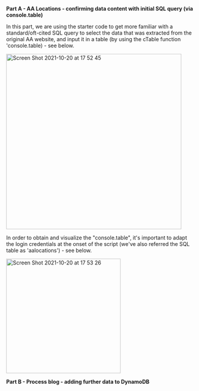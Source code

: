 
**Part A - AA Locations - confirming data content with initial SQL query (via console.table)**

In this part, we are using the starter code to get more familiar with a standard/oft-cited SQL query to select the data that was extracted from the original AA website, and input it in a table (by using the cTable function 'console.table) - see below.

<img width="470" alt="Screen Shot 2021-10-20 at 17 52 45" src="https://user-images.githubusercontent.com/82052220/138178062-6899e030-57cc-4659-bebf-7713d62e8bd4.png">

In order to obtain and visualize the "console.table", it's important to adapt the login credentials at the onset of the script (we've also referred the SQL table as 'aalocations') - see below.

<img width="307" alt="Screen Shot 2021-10-20 at 17 53 26" src="https://user-images.githubusercontent.com/82052220/138178073-bae5a2b1-0c95-4999-b84e-c200e8efe660.png">

**Part B -  Process blog - adding further data to DynamoDB**


